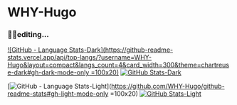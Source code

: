 # WHY-Hugo

### 😶‍🌫️editing...

[![GitHub - Language Stats-Dark](https://github-readme-stats.vercel.app/api/top-langs/?username=WHY-Hugo&layout=compact&langs_count=4&card_width=300&theme=chartreuse-dark#gh-dark-mode-only =100x20)](https://github.com/WHY-Hugo/github-readme-stats#gh-dark-mode-only) [![GitHub Stats-Dark](https://github-readme-stats.vercel.app/api?username=WHY-Hugo&show_icons=true&count_private=true&card_width=400&theme=chartreuse-dark#gh-dark-mode-only)](https://github.com/WHY-Hugo/github-readme-stats#gh-dark-mode-only) 

[![GitHub - Language Stats-Light](https://github-readme-stats.vercel.app/api/top-langs/?username=WHY-Hugo&layout=compact&langs_count=4&card_width=300&theme=buefy#gh-light-mode-only)](https://github.com/WHY-Hugo/github-readme-stats#gh-light-mode-only =100x20) [![GitHub Stats-Light](https://github-readme-stats.vercel.app/api?username=WHY-Hugo&show_icons=true&count_private=true&card_width=400&card_width=450&theme=buefy#gh-light-mode-only)](https://github.com/WHY-Hugo/github-readme-stats#gh-light-mode-only)





